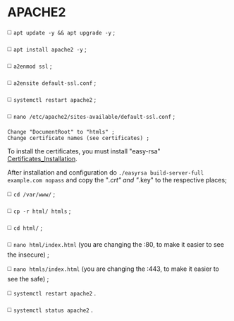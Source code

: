 # APACHE2
◻️ `apt update -y && apt upgrade -y` ;

◻️ `apt install apache2 -y` ;

◻️ `a2enmod ssl` ;

◻️ `a2ensite default-ssl.conf` ;

◻️ `systemctl restart apache2` ;

◻️ `nano /etc/apache2/sites-available/default-ssl.conf` ;
```
Change "DocumentRoot" to "htmls" ;
Change certificate names (see certificates) ;
```
To install the certificates, you must install "easy-rsa" [Certificates_Installation](https://github.com/JoseCarvalho1026/Certificates_Installation).

After installation and configuration do `./easyrsa build-server-full example.com nopass` and copy the "*.crt" and "*.key" to the respective places;

◻️ `cd /var/www/` ;

◻️ `cp -r html/ htmls` ;

◻️ `cd html/` ;

◻️ `nano html/index.html` (you are changing the :80, to make it easier to see the insecure) ;

◻️ `nano htmls/index.html` (you are changing the :443, to make it easier to see the safe) ;

◻️ `systemctl restart apache2` .

◻️ `systemctl status apache2` .
